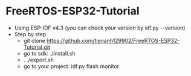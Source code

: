 # FreeRTOS-ESP32-Tutorial
- Using ESP-IDF v4.3 (you can check your version by idf.py --version)
- Step by step
    + git clone https://github.com/tienanh129902/FreeRTOS-ESP32-Tutorial.git
    + go to sdk: ./install.sh
    + . ./export.sh
    + go to your project: idf.py flash monitor

